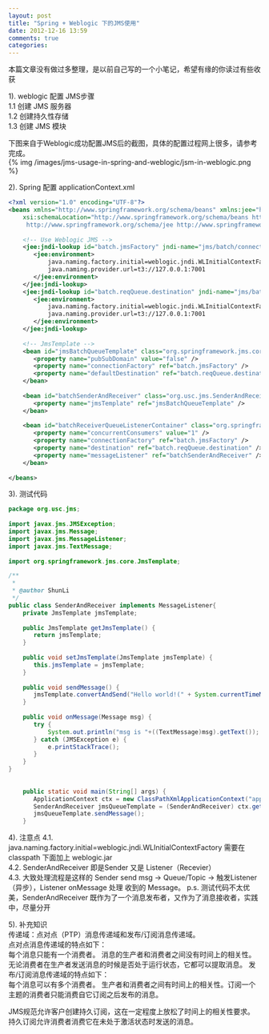 ```yaml
---
layout: post
title: "Spring + Weblogic 下的JMS使用"
date: 2012-12-16 13:59
comments: true
categories: 
---
```


本篇文章没有做过多整理，是以前自己写的一个小笔记，希望有缘的你读过有些收获
	
1). weblogic 配置 JMS步骤	
1.1 创建 JMS 服务器		
1.2 创建持久性存储		
1.3 创建 JMS 模块		
<!-- more -->		
下图来自于Weblogic成功配置JMS后的截图，具体的配置过程网上很多，请参考完成。			
{% img /images/jms-usage-in-spring-and-weblogic/jsm-in-weblogic.png %}

2). Spring 配置 applicationContext.xml

``` xml applicationContext.xml
<?xml version="1.0" encoding="UTF-8"?>
<beans xmlns="http://www.springframework.org/schema/beans" xmlns:jee="http://www.springframework.org/schema/jee" xmlns:xsi="http://www.w3.org/2001/XMLSchema-instance"
    xsi:schemaLocation="http://www.springframework.org/schema/beans http://www.springframework.org/schema/beans/spring-beans-2.0.xsd
     http://www.springframework.org/schema/jee http://www.springframework.org/schema/jee/spring-jee-2.0.xsd">
 
    <!-- Use Weblogic JMS -->
    <jee:jndi-lookup id="batch.jmsFactory" jndi-name="jms/batch/connectionFactory">
       <jee:environment>
           java.naming.factory.initial=weblogic.jndi.WLInitialContextFactory
           java.naming.provider.url=t3://127.0.0.1:7001
       </jee:environment>
    </jee:jndi-lookup>
    <jee:jndi-lookup id="batch.reqQueue.destination" jndi-name="jms/batch/reqQueue">
       <jee:environment>
           java.naming.factory.initial=weblogic.jndi.WLInitialContextFactory
           java.naming.provider.url=t3://127.0.0.1:7001
       </jee:environment>
    </jee:jndi-lookup>
 
    <!-- JmsTemplate -->
    <bean id="jmsBatchQueueTemplate" class="org.springframework.jms.core.JmsTemplate">
       <property name="pubSubDomain" value="false" />
       <property name="connectionFactory" ref="batch.jmsFactory" />
       <property name="defaultDestination" ref="batch.reqQueue.destination" />
    </bean>
 
    <bean id="batchSenderAndReceiver" class="org.usc.jms.SenderAndReceiver">
       <property name="jmsTemplate" ref="jmsBatchQueueTemplate" />
    </bean>
 
    <bean id="batchReceiverQueueListenerContainer" class="org.springframework.jms.listener.DefaultMessageListenerContainer">
       <property name="concurrentConsumers" value="1" />
       <property name="connectionFactory" ref="batch.jmsFactory" />
       <property name="destination" ref="batch.reqQueue.destination" />
       <property name="messageListener" ref="batchSenderAndReceiver" />
    </bean>
 
</beans>
```
	
3). 测试代码
``` java SenderAndReceiver.java
package org.usc.jms;
 
import javax.jms.JMSException;
import javax.jms.Message;
import javax.jms.MessageListener;
import javax.jms.TextMessage;
 
import org.springframework.jms.core.JmsTemplate;

/**
 *
 * @author ShunLi
 */
public class SenderAndReceiver implements MessageListener{
    private JmsTemplate jmsTemplate;
 
    public JmsTemplate getJmsTemplate() {
       return jmsTemplate;
    }
 
    public void setJmsTemplate(JmsTemplate jmsTemplate) {
       this.jmsTemplate = jmsTemplate;
    }
 
    public void sendMessage() {
       jmsTemplate.convertAndSend("Hello world!(" + System.currentTimeMillis() + ")");
    }
 
    public void onMessage(Message msg) {
       try {
           System.out.println("msg is "+((TextMessage)msg).getText());
       } catch (JMSException e) {
           e.printStackTrace();
       }
    }
}
 
 
    public static void main(String[] args) {
       ApplicationContext ctx = new ClassPathXmlApplicationContext("applicationContext.xml");
       SenderAndReceiver jmsQueueTemplate = (SenderAndReceiver) ctx.getBean("batchSenderAndReceiver");
       jmsQueueTemplate.sendMessage();
    }

```

4). 注意点	
4.1. java.naming.factory.initial=weblogic.jndi.WLInitialContextFactory 需要在classpath 下面加上 weblogic.jar		
4.2. SenderAndReceiver 即是Sender 又是 Listener（Recevier）			
4.3. 大致处理流程是这样的	
	Sender send msg -> Queue/Topic -> 触发Listener（异步），Listener onMessage 处理 收到的 Message。	
p.s. 测试代码不太优美，SenderAndReceiver 既作为了一个消息发布者，又作为了消息接收者，实践中，尽量分开			
		
5). 补充知识		
传递域：点对点（PTP）消息传递域和发布/订阅消息传递域。			
点对点消息传递域的特点如下：	
	每个消息只能有一个消费者。
	消息的生产者和消费者之间没有时间上的相关性。无论消费者在生产者发送消息的时候是否处于运行状态，它都可以提取消息。
发布/订阅消息传递域的特点如下：	
	每个消息可以有多个消费者。
	生产者和消费者之间有时间上的相关性。订阅一个主题的消费者只能消费自它订阅之后发布的消息。
	
JMS规范允许客户创建持久订阅，这在一定程度上放松了时间上的相关性要求。持久订阅允许消费者消费它在未处于激活状态时发送的消息。
